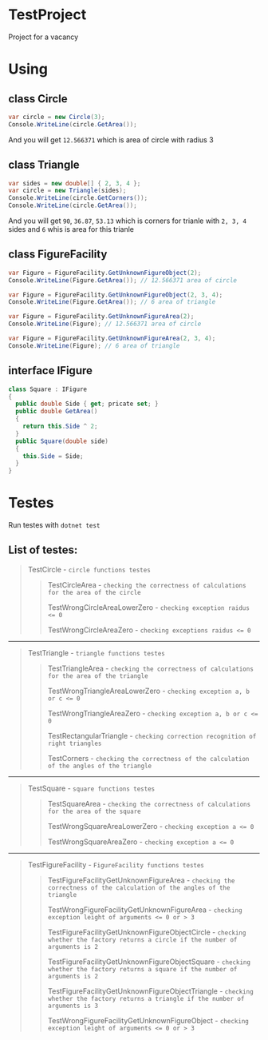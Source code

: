 # TestProject
Project for a vacancy

# Using

## class Circle 
``` csharp
var circle = new Circle(3);
Console.WriteLine(circle.GetArea());
```
And you will get `12.566371` which is area of circle with radius 3

## class Triangle
``` csharp
var sides = new double[] { 2, 3, 4 };
var circle = new Triangle(sides);
Console.WriteLine(circle.GetCorners());
Console.WriteLine(circle.GetArea());
```
And you will get `90`, `36.87`, `53.13` which is corners for trianle with `2, 3, 4` sides and `6` whis is area for this trianle

## class FigureFacility
```csharp 
var Figure = FigureFacility.GetUnknownFigureObject(2);
Console.WriteLine(Figure.GetArea()); // 12.566371 area of circle
```

```csharp 
var Figure = FigureFacility.GetUnknownFigureObject(2, 3, 4);
Console.WriteLine(Figure.GetArea()); // 6 area of triangle
```

```csharp 
var Figure = FigureFacility.GetUnknownFigureArea(2);
Console.WriteLine(Figure); // 12.566371 area of circle
```

```csharp 
var Figure = FigureFacility.GetUnknownFigureArea(2, 3, 4);
Console.WriteLine(Figure); // 6 area of triangle
```

## interface IFigure
```csharp 
class Square : IFigure
{
  public double Side { get; pricate set; }
  public double GetArea()
  {
    return this.Side ^ 2;
  }
  public Square(double side)
  {
    this.Side = Side;
  }
}
```
# Testes
Run testes with `dotnet test`
## List of testes: 
>TestCircle - `circle functions testes`
>>TestCircleArea - `checking the correctness of calculations for the area of the circle`
>>
>>TestWrongCircleAreaLowerZero - `checking exception raidus <= 0`
>>
>>TestWrongCircleAreaZero - `checking exceptions raidus <= 0`
--------------------------
>TestTriangle - `triangle functions testes`
>>TestTriangleArea - `checking the correctness of calculations for the area of the triangle`
>>
>>TestWrongTriangleAreaLowerZero - `checking exception a, b or c <= 0`
>>
>>TestWrongTriangleAreaZero - `checking exception a, b or c <= 0`
>>
>>TestRectangularTriangle - `checking correction recognition of right triangles`
>>
>>TestCorners - `checking the correctness of the calculation of the angles of the triangle`
--------------------------
>TestSquare - `square functions testes`
>>
>>TestSquareArea - `checking the correctness of calculations for the area of the square`
>>
>>TestWrongSquareAreaLowerZero - `checking exception a <= 0`
>>
>>TestWrongSquareAreaZero - `checking exception a <= 0`
--------------------------
>TestFigureFacility - `FigureFacility functions testes`
>>
>>TestFigureFacilityGetUnknownFigureArea - `checking the correctness of the calculation of the angles of the triangle`
>>
>>TestWrongFigureFacilityGetUnknownFigureArea - `checking exception leight of arguments <= 0 or > 3`
>>
>>TestFigureFacilityGetUnknownFigureObjectCircle - `checking whether the factory returns a circle if the number of arguments is 2`
>>
>>TestFigureFacilityGetUnknownFigureObjectSquare - `checking whether the factory returns a square if the number of arguments is 2`
>>
>>TestFigureFacilityGetUnknownFigureObjectTriangle - `checking whether the factory returns a triangle if the number of arguments is 3`
>>
>>TestWrongFigureFacilityGetUnknownFigureObject - `checking exception leight of arguments <= 0 or > 3`
